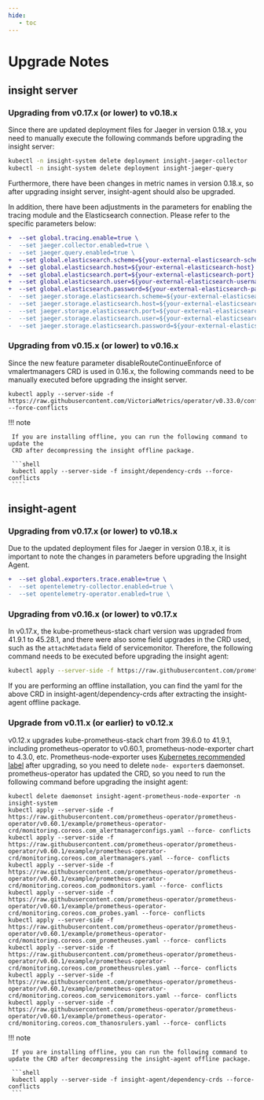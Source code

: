 ```yaml
---
hide:
   - toc
---
```


# Upgrade Notes

## insight server

### Upgrading from v0.17.x (or lower) to v0.18.x

Since there are updated deployment files for Jaeger in version 0.18.x, you need to
manually execute the following commands before upgrading the insight server:

```bash
kubectl -n insight-system delete deployment insight-jaeger-collector
kubectl -n insight-system delete deployment insight-jaeger-query
```

Furthermore, there have been changes in metric names in version 0.18.x, so after
upgrading insight server, insight-agent should also be upgraded.

In addition, there have been adjustments in the parameters for enabling the tracing module and the Elasticsearch connection. Please refer to the specific parameters below:

```diff
+  --set global.tracing.enable=true \
-  --set jaeger.collector.enabled=true \
-  --set jaeger.query.enabled=true \
+  --set global.elasticsearch.scheme=${your-external-elasticsearch-scheme} \
+  --set global.elasticsearch.host=${your-external-elasticsearch-host} \
+  --set global.elasticsearch.port=${your-external-elasticsearch-port} \
+  --set global.elasticsearch.user=${your-external-elasticsearch-username} \
+  --set global.elasticsearch.password=${your-external-elasticsearch-password} \
-  --set jaeger.storage.elasticsearch.scheme=${your-external-elasticsearch-scheme} \
-  --set jaeger.storage.elasticsearch.host=${your-external-elasticsearch-host} \
-  --set jaeger.storage.elasticsearch.port=${your-external-elasticsearch-port} \
-  --set jaeger.storage.elasticsearch.user=${your-external-elasticsearch-username} \
-  --set jaeger.storage.elasticsearch.password=${your-external-elasticsearch-password} \
```

### Upgrading from v0.15.x (or lower) to v0.16.x

Since the new feature parameter disableRouteContinueEnforce of vmalertmanagers CRD is used in 0.16.x,
the following commands need to be manually executed before upgrading the insight server.

```shell
kubectl apply --server-side -f https://raw.githubusercontent.com/VictoriaMetrics/operator/v0.33.0/config/crd/bases/operator.victoriametrics.com_vmalertmanagers.yaml --force-conflicts
```

!!! note

     If you are installing offline, you can run the following command to update the
     CRD after decompressing the insight offline package.
    
     ```shell
     kubectl apply --server-side -f insight/dependency-crds --force-conflicts
     ````

## insight-agent

### Upgrading from v0.17.x (or lower) to v0.18.x

Due to the updated deployment files for Jaeger in version 0.18.x, it is important to
note the changes in parameters before upgrading the Insight Agent.

```diff
+  --set global.exporters.trace.enable=true \
-  --set opentelemetry-collector.enabled=true \
-  --set opentelemetry-operator.enabled=true \
```

### Upgrading from v0.16.x (or lower) to v0.17.x

In v0.17.x, the kube-prometheus-stack chart version was upgraded from 41.9.1 to 45.28.1, and
there were also some field upgrades in the CRD used, such as the `attachMetadata` field of
servicemonitor. Therefore, the following command needs to be executed before upgrading the insight agent:

```bash
kubectl apply --server-side -f https://raw.githubusercontent.com/prometheus-operator/prometheus-operator/v0.65.1/example/prometheus-operator-crd/monitoring.coreos.com_servicemonitors.yaml --force-conflicts
```

If you are performing an offline installation, you can find the yaml for the above CRD in
insight-agent/dependency-crds after extracting the insight-agent offline package.

### Upgrade from v0.11.x (or earlier) to v0.12.x

v0.12.x upgrades kube-prometheus-stack chart from 39.6.0 to 41.9.1, including prometheus-operator to v0.60.1, prometheus-node-exporter chart to 4.3.0, etc.
Prometheus-node-exporter uses [Kubernetes recommended label](https://kubernetes.io/docs/concepts/overview/working-with-objects/common-labels/) after upgrading, so you need to delete `node- exporter`s daemonset.
prometheus-operator has updated the CRD, so you need to run the following command before upgrading the insight agent:

```shell linenums="1"
kubectl delete daemonset insight-agent-prometheus-node-exporter -n insight-system
kubectl apply --server-side -f https://raw.githubusercontent.com/prometheus-operator/prometheus-operator/v0.60.1/example/prometheus-operator-crd/monitoring.coreos.com_alertmanagerconfigs.yaml --force- conflicts
kubectl apply --server-side -f https://raw.githubusercontent.com/prometheus-operator/prometheus-operator/v0.60.1/example/prometheus-operator-crd/monitoring.coreos.com_alertmanagers.yaml --force- conflicts
kubectl apply --server-side -f https://raw.githubusercontent.com/prometheus-operator/prometheus-operator/v0.60.1/example/prometheus-operator-crd/monitoring.coreos.com_podmonitors.yaml --force- conflicts
kubectl apply --server-side -f https://raw.githubusercontent.com/prometheus-operator/prometheus-operator/v0.60.1/example/prometheus-operator-crd/monitoring.coreos.com_probes.yaml --force- conflicts
kubectl apply --server-side -f https://raw.githubusercontent.com/prometheus-operator/prometheus-operator/v0.60.1/example/prometheus-operator-crd/monitoring.coreos.com_prometheuses.yaml --force- conflicts
kubectl apply --server-side -f https://raw.githubusercontent.com/prometheus-operator/prometheus-operator/v0.60.1/example/prometheus-operator-crd/monitoring.coreos.com_prometheusrules.yaml --force- conflicts
kubectl apply --server-side -f https://raw.githubusercontent.com/prometheus-operator/prometheus-operator/v0.60.1/example/prometheus-operator-crd/monitoring.coreos.com_servicemonitors.yaml --force- conflicts
kubectl apply --server-side -f https://raw.githubusercontent.com/prometheus-operator/prometheus-operator/v0.60.1/example/prometheus-operator-crd/monitoring.coreos.com_thanosrulers.yaml --force- conflicts
```

!!! note

     If you are installing offline, you can run the following command to update the CRD after decompressing the insight-agent offline package.
    
     ```shell
     kubectl apply --server-side -f insight-agent/dependency-crds --force-conflicts
     ```
  